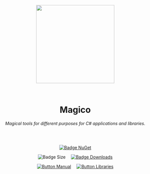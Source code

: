 
<div align = center>

<br>
<br>
    
<img
  src = 'https://cdn.jsdelivr.net/gh/Aptivi/Magico@main/assets/OfficialAppIcon-Magico-512.png'
  width = 256
  align = center
/>

<br>

# Magico
    
*Magical tools for different purposes for C# applications and libraries.*

<br>
<br>

[![Badge NuGet]][NuGet]

![Badge Size]   
[![Badge Downloads]][Releases]

[![Button Manual]][Manual]   
[![Button Libraries]][Libraries]

</div>
    
<br>

</div>


<!----------------------------------------------------------------------------->

[Releases]: https://github.com/Aptivi/Magico/releases
[NuGet]: https://www.nuget.org/packages/Magico/

[Libraries]: https://aptivi.gitbook.io/magico-manual/project-dependencies
[Manual]: https://aptivi.gitbook.io/magico-manual/

<!----------------------------------[ Badges ]--------------------------------->

[Badge Downloads]: https://img.shields.io/github/downloads/Aptivi/Magico/total?color=217346&label=Downloads&style=for-the-badge&logoColor=white&logo=DocuSign&labelColor=2d9d5f
[Badge NuGet]: https://img.shields.io/nuget/vpre/Magico?color=012f52&style=for-the-badge&logoColor=white&logo=NuGet&labelColor=004880
[Badge Size]: https://img.shields.io/github/repo-size/Aptivi/Magico?color=bb4a28&label=size&logoColor=white&style=for-the-badge&logo=GoogleAnalytics&labelColor=E85C33


<!---------------------------------[ Buttons ]--------------------------------->

[Button Libraries]: https://img.shields.io/badge/Libraries-EA8220?style=for-the-badge&logoColor=white&logo=AzureArtifacts
[Button Manual]: https://img.shields.io/badge/Docs-blueviolet?style=for-the-badge&logoColor=white&logo=GitBook

